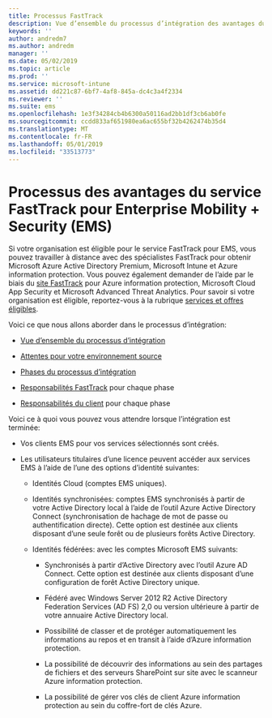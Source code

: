 ```yaml
---
title: Processus FastTrack
description: Vue d’ensemble du processus d’intégration des avantages du centre FastTrack
keywords: ''
author: andredm7
ms.author: andredm
manager: ''
ms.date: 05/02/2019
ms.topic: article
ms.prod: ''
ms.service: microsoft-intune
ms.assetid: dd221c87-6bf7-4af8-845a-dc4c3a4f2334
ms.reviewer: ''
ms.suite: ems
ms.openlocfilehash: 1e3f34284cb4b6300a50116ad2bb1df3cb6ab0fe
ms.sourcegitcommit: ccdd833af651980ea6ac655bf32b4262474b35d4
ms.translationtype: MT
ms.contentlocale: fr-FR
ms.lasthandoff: 05/01/2019
ms.locfileid: "33513773"
---
```

# <a name="fasttrack-center-benefit-process-for-enterprise-mobility--security-ems"></a>Processus des avantages du service FastTrack pour Enterprise Mobility + Security (EMS)
Si votre organisation est éligible pour le service FastTrack pour EMS, vous pouvez travailler à distance avec des spécialistes FastTrack pour obtenir Microsoft Azure Active Directory Premium, Microsoft Intune et Azure information protection. Vous pouvez également demander de l’aide par le biais du [site FastTrack](https://www.microsoft.com/fasttrack/microsoft-365/ems) pour Azure information protection, Microsoft Cloud App Security et Microsoft Advanced Threat Analytics. Pour savoir si votre organisation est éligible, reportez-vous à la rubrique [services et offres éligibles](M365-eligible-services-and-plans.md).


Voici ce que nous allons aborder dans le processus d’intégration:

-   [Vue d’ensemble du processus d’intégration](EMS-fasttrack-benefit-overview.md)

-   [Attentes pour votre environnement source](EMS-source-environment-expectations.md)

-   [Phases du processus d’intégration](EMS-onboarding-phases.md)

-   [Responsabilités FastTrack](EMS-fasttrack-responsibilities.md) pour chaque phase

-   [Responsabilités du client](EMS-your-responsibilities.md) pour chaque phase

Voici ce à quoi vous pouvez vous attendre lorsque l’intégration est terminée:

-   Vos clients EMS pour vos services sélectionnés sont créés.

-   Les utilisateurs titulaires d’une licence peuvent accéder aux services EMS à l’aide de l’une des options d’identité suivantes:

    -   Identités Cloud (comptes EMS uniques).

    -   Identités synchronisées: comptes EMS synchronisés à partir de votre Active Directory local à l’aide de l’outil Azure Active Directory Connect (synchronisation de hachage de mot de passe ou authentification directe). Cette option est destinée aux clients disposant d’une seule forêt ou de plusieurs forêts Active Directory.

    -   Identités fédérées: avec les comptes Microsoft EMS suivants:

        -   Synchronisés à partir d’Active Directory avec l’outil Azure AD Connect. Cette option est destinée aux clients disposant d’une configuration de forêt Active Directory unique.

        -   Fédéré avec Windows Server 2012 R2 Active Directory Federation Services (AD FS) 2,0 ou version ultérieure à partir de votre annuaire Active Directory local.

        -   Possibilité de classer et de protéger automatiquement les informations au repos et en transit à l’aide d’Azure information protection. 

        -   La possibilité de découvrir des informations au sein des partages de fichiers et des serveurs SharePoint sur site avec le scanneur Azure information protection. 

        -   La possibilité de gérer vos clés de client Azure information protection au sein du coffre-fort de clés Azure. 
